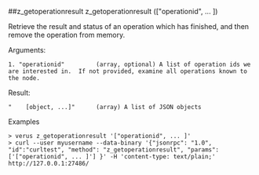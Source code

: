 ##z_getoperationresult
z_getoperationresult (["operationid", ... ]) 

Retrieve the result and status of an operation which has finished, and then remove the operation from memory.

Arguments:
```
1. "operationid"         (array, optional) A list of operation ids we are interested in.  If not provided, examine all operations known to the node.

```
Result:
```
"    [object, ...]"      (array) A list of JSON objects

```
Examples
```
> verus z_getoperationresult '["operationid", ... ]'
> curl --user myusername --data-binary '{"jsonrpc": "1.0", "id":"curltest", "method": "z_getoperationresult", "params": ['["operationid", ... ]'] }' -H 'content-type: text/plain;' http://127.0.0.1:27486/

```
